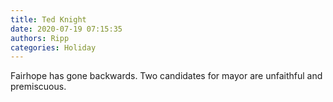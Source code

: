 ```yaml
---
title: Ted Knight
date: 2020-07-19 07:15:35
authors: Ripp
categories: Holiday
---
```


 Fairhope has gone backwards. Two candidates for mayor are unfaithful and premiscuous.